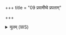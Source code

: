 +++
title = "09 प्रवामीष्वे प्रपताम्"

+++
<details><summary>मूलम् (WS)</summary>

प्रवामीष्वे प्रपतां प्रययन्तु प्र निवेष्टनम् ।  
मुह्यन्तु सर्वे तन्तवोऽन्धे वितत वायौः ॥ ११ ॥
</details>